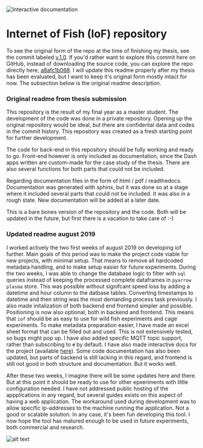 ![Interactive documentation](https://img.shields.io/badge/html-Documentation-orange)

# Internet of Fish (IoF) repository

To see the original form of the repo at the time of finishing my thesis, see the commit labeled [v.1.0](https://github.com/PerKjelsvik/iof/releases/tag/1.0). If you'd rather want to explore this commit here on GitHub, instead of downloading the source code, you can explore the repo directly here, [a8afc1b068](https://github.com/PerKjelsvik/iof/tree/a8afc1b068ac4d10d8111e0d299cad41a0a26e44). I will update this readme properly after my thesis has been evaluated, but I want to keep it's original form mostly intact for now. The subsection below is the original readme description.

### Original readme from thesis submission  

This repository is the result of my final year as a master student. The development of the code was done in a private repository. Opening up the original repository would be ideal, but there are confidental data and codes in the commit history. This repository was created as a fresh starting point for further development. 

The code for back-end in this repository should be fully working and ready to go. Front-end however is only included as documentation, since the Dash apps written are custom-made for the case study of the thesis. There are also several functions for both parts that could not be included. 

Regarding documentation files in the form of html / pdf / readthedocs. Documentation was generated with sphinx, but it was done so at a stage where it included several parts that could not be included. It was also in a rough state. New documentation will be added at a later date. 

This is a bare bones version of the repository and the code. Both will be updated in the future, but first there is a vacation to take care of :-)

### Updated readme august 2019

I worked actively the two first weeks of august 2019 on developing iof further. Main goals of this period was to make the project code viable for new projects, with minimal setup. That means to remove all hardcoded metadata handling, and to make setup easier for future experiments. During the two weeks, I was able to change the database logic to filter with `sql` queries instead of keeping the processed complete dataframes in `pyarrow plasma` store. This was possible without signifcant speed loss by adding a datetime and hour column to the datbase tables. Converting timestamps to datetime and then string was the most demanding process task previously. I also made initalization of both backend end frontend simpler and possible. Positioning is now also optional, both in backend and frontend. This means that `iof` should be as easy to use for wild fish experiments and cage experiments. To make metadata preparation easier, I have made an excel sheet format that can be filled out and used. This is not extensively tested, so bugs might pop up. I have also added specific MQTT topic support, rather than subscribing to `#` by default. I have also made interactive docs for the project (available [here](https://perkjelsvik.github.io/iof)). Some code documentation has also been updated, but parts of backend is still lacking in this regard, and frontend is still not good in both structure and documentation. But it works well.

After these two weeks, I imagine there will be some updates here and there. But at this point it should be ready to use for other epxeriments with little configuration needed. I have not addressed public hosting of the appplications in any regard, but several guides exists on this aspect of having a web application. The workaround used during development was to allow specific ip-addresses to the machine running the application. Not a good or scalable solution. In any case, it's been fun developing this tool. I now hope the tool has matured enough to be used in future experiments, both commercial and research.

![alt text](https://github.com/perkjelsvik/iof/docs/source/images/webpage.png "Dash iof webpage")